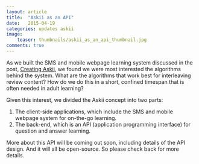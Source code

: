 ```yaml
---
layout: article
title:  "Askii as an API"
date:   2015-04-19
categories: updates askii
image:
    teaser: thumbnails/askii_as_an_api_thumbnail.jpg
comments: true
---
```


As we built the SMS and mobile webpage learning system discussed in the post, [Creating Askii](http://learn.media.mit.edu/mlw/updates,/askii/creating_askii.html), we found we were most interested the algorithms behind the system. What are the algorithms that work best for interleaving review content? How do we do this in a short, confined timespan that is often needed in adult learning? 

Given this interest, we divided the Askii concept into two parts:

1. The client-side applications, which include the SMS and mobile webpage system for on-the-go learning.
2. The back-end, which is an API (application programming interface) for question and answer learning. 

More about this API will be coming out soon, including details of the API design. And it will all be open-source. So please check back for more details.




